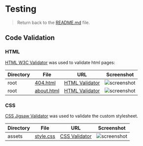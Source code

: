 # Testing

> Return back to the [README.md](README.md) file.

## Code Validation

### HTML

[HTML W3C Validator](https://validator.w3.org) was used to validate html pages:

| Directory | File | URL | Screenshot |
| --- | --- | --- | --- |
| root | [404.html](https://github.com/n4v1ds0n/custom-guitar-shop/blob/main/404.html) | [HTML Validator](https://validator.w3.org/nu/?doc=https://n4v1ds0n.github.io/custom-guitar-shop/404.html) | ![screenshot](docs/testing/html--404.png) |
| root | [about.html](https://github.com/n4v1ds0n/custom-guitar-shop/blob/main/about.html) | [HTML Validator](https://validator.w3.org/nu/?doc=https://n4v1ds0n.github.io/custom-guitar-shop/about.html) | ![screenshot](docs/testing/html--about.png) |



### CSS

[CSS Jigsaw Validator](https://jigsaw.w3.org/css-validator) was used to validate the custom stylesheet.

| Directory | File | URL | Screenshot |
| --- | --- | --- | --- |
| assets | [style.css](https://github.com/n4v1ds0n/custom-guitar-shop/blob/main/assets/css/style.css) | [CSS Validator](https://jigsaw.w3.org/css-validator/validator?uri=https://n4v1ds0n.github.io/custom-guitar-shop) | ![screenshot](docs/testing/css-assets-style.png) |


